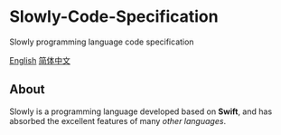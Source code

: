 # Slowly-Code-Specification
Slowly programming language code specification

[English](README.md)   [简体中文](README-CN.md)

## About
Slowly is a programming language developed based on **Swift**, and has absorbed the excellent features of many *other languages*.
